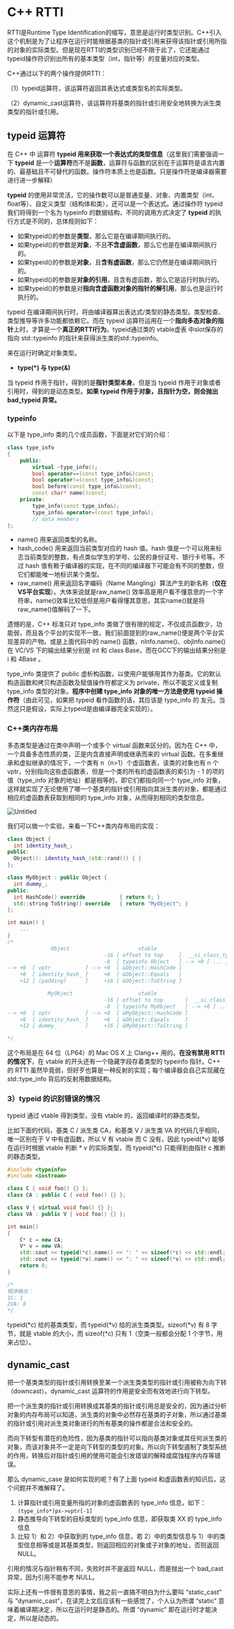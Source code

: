 # C++ RTTI

RTTI是Runtime Type Identification的缩写，意思是运行时类型识别。C++引入这个机制是为了让程序在运行时能根据基类的指针或引用来获得该指针或引用所指的对象的实际类型。但是现在RTTI的类型识别已经不限于此了，它还能通过typeid操作符识别出所有的基本类型（int，指针等）的变量对应的类型。

C++通过以下的两个操作提供RTTI：

（1）typeid运算符，该运算符返回其表达式或类型名的实际类型。

（2）dynamic_cast运算符，该运算符将基类的指针或引用安全地转换为派生类类型的指针或引用。

## typeid 运算符

在 C++ 中 运算符 **typeid 用来获取一个表达式的类型信息**（这里我们需要强调一下 **typeid** 是一个**运算符**而不是**函数**，运算符与函数的区别在于运算符是语言内置的、最基础且不可替代的函数。操作符本质上也是函数。只是操作符是编译器需要进行进一步解释）

**typeid** 的使用非常灵活，它的操作数可以是普通变量、对象、内置类型（int、float等）、自定义类型（结构体和类），还可以是一个表达式。通过操作符 typeid 我们将得到一个名为 typeinfo 的数据结构，不同的调用方式决定了 **typeid** 的执行方式是不同的，总体规则如下：

- 如果typeid()的参数是**类型**，那么它是在编译期间执行的。
- 如果typeid()的参数是**对象**，不且**不含虚函数**，那么它也是在编译期间执行的。
- 如果typeid()的参数是**对象**，且**含有虚函数**，那么它仍然是在编译期间执行的。
- 如果typeid()的参数是**对象的引用**，且含有虚函数，那么它是运行时执行的。
- 如果typeid()的参数是对**指向含虚函数对象的指针的解引用**，那么也是运行时执行的。

typeid 在编译期间执行时，将由编译器算出表达式/类型的静态类型。类型检查、类型推导等许多功能都依赖它。而在 typeid 运算符运用在一个**指向多态对象的指针**上时，才算是一个**真正的RTTI行为**。typeid通过类的 vtable虚表 中slot保存的指向 std::typeinfo 的指针来获得派生类的std::typeinfo。

来在运行时确定对象类型。

- **type(*) 与 type(&)**

当 typeid 作用于指针，得到的是**指针类型本身**。但是当 typeid 作用于对象或者引用时，得到的是动态类型。**如果 typeid 作用于对象，且指针为空，则会抛出 bad_typeid 异常。**

### **typeinfo**

以下是 type_info 类的几个成员函数，下面是对它们的介绍：

```cpp
class type_info
{
    public:
        virtual ~type_info();
        bool operator==(const type_info&)const;
        bool operator!=(const type_info&)const;
        bool before(const type_info&)const;
        const char* name()const;
    private:
        type_info(const type_info&);
        type_info& operator=(const type_info&);
        // data members
};
```

- name() 用来返回类型的名称。
- hash_code() 用来返回当前类型对应的 hash 值。hash 值是一个可以用来标志当前类型的整数，有点类似学生的学号、公民的身份证号、银行卡号等。不过 hash 值有赖于编译器的实现，在不同的编译器下可能会有不同的整数，但它们都能唯一地标识某个类型。
- raw_name() 用来返回名字编码（Name Mangling）算法产生的新名称（**仅在VS平台实现**）。大体来说就是raw_name() 效率高是用户看不懂意思的一个字符串，name()效率比较低但是用户看得懂其意思，其实name()就是将raw_name()值解码了一下。

遗憾的是，C++ 标准只对 type_info 类做了很有限的规定，不仅成员函数少，功能弱，而且各个平台的实现不一致，我们前面提到的raw_name()便是两个平台实现差异的产物。或是上面代码中的 name() 函数，nInfo.name()、objInfo.name()在 VC/VS 下的输出结果分别是 int 和 class Base，而在GCC下的输出结果分别是 i 和 4Base 。

type_info 类提供了 public 虚析构函数，以使用户能够用其作为基类。它的默认构造函数和拷贝构造函数及赋值操作符都定义为 private，所以不能定义或复制 type_info 类型的对象。**程序中创建 type_info 对象的唯一方法是使用 typeid 操作符**（由此可见，如果把 typeid 看作函数的话，其应该是 type_info 的 友元。当然这只是假设，实际上typeid是由编译器完全实现的）。

### C++类内存布局

多态类型是通过在类中声明一个或多个 virtual 函数来区分的。因为在 C++ 中，一个具备多态性质的类，正是内含直接声明或继承而来的 virtual 函数。在多重继承和虚拟继承的情况下，一个类有 n（n>1）个虚函数表，该类的对象也有 n 个 vptr，分别指向这些虚函数表，但是一个类的所有的虚函数表的索引为 - 1 的项的值（type_info 对象的地址）都是相等的，即它们都指向同一个 type_info 对象，这样就实现了无论使用了哪一个基类的指针或引用指向其派生类的对象，都能通过相应的虚函数表获取到相同的 type_info 对象，从而得到相同的类型信息。

![Untitled](C++%20RTTI%20543a57e036df479583b047ee5e4334b3/Untitled.png)

我们可以做一个实验，来看一下C++类内存布局的实现：

```cpp
class Object {
  int identity_hash_;
public:
  Object(): identity_hash_(std::rand()) { }
};

class MyObject : public Object {
  int dummy_;
public:
  int HashCode() override           { return 0; }
  std::string ToString() override   { return "MyObject"; }
};

int main() {
	...
}
/*
              Object                      vtable
                               -16 [ offset to top     ]  __si_class_type_info
                               -8  [ typeinfo Object   ] --> +0 [ ... ]
--> +0  [ vptr           ] --> +0  [ &Object::HashCode ]
    +8  [ identity_hash_ ]     +8  [ &Object::Equals   ]
    +12 [ (padding)      ]     +16 [ &Object::ToString ]

             MyObject                     vtable
                               -16 [ offset to top       ]  __si_class_type_info
                               -8  [ typeinfo MyObject   ] --> +0 [ ... ]
--> +0  [ vptr           ] --> +0  [ &MyObject::HashCode ]
    +8  [ identity_hash_ ]     +8  [ &Object::Equals     ]
    +12 [ dummy_         ]     +16 [ &MyObject::ToString ]

*/
```

这个布局是在 64 位（LP64）的 Mac OS X 上 Clang++ 用的。**在没有禁用 RTTI 的情况下**，在 vtable 的开头还有一个隐藏字段存着类型的 typeinfo 指针。C++ 的 RTTI 虽然毕竟弱，但好歹也算是一种反射的实现；每个编译器会自己实现藏在 std::type_info 背后的反射用数据结构。

### 3）typeid 的识别错误的情况

typeid 通过 vtable 得到类型，没有 vtable 的，返回编译时的静态类型。

比如下面的代码，基类 C / 派生类 CA，和基类 V / 派生类 VA 的代码几乎相同，唯一区别在于 V 中有虚函数，所以 V 有 vtable 而 C 没有，因此 typeid(*v) 能够在运行时根据 vtable 判断 * v 的实际类型，而 typeid(*c) 只能得到由指针 c 推断的静态类型。

```cpp
#include <typeinfo>                                                                                         
#include <iostream>

class C { void foo() {} };
class CA : public C { void foo() {} };

class V { virtual void foo() {} };
class VA : public V { void foo() {} };

int main()
{
    C* c = new CA; 
    V* v = new VA; 
    std::cout << typeid(*c).name() << ": " << sizeof(*c) << std::endl;
    std::cout << typeid(*v).name() << ": " << sizeof(*v) << std::endl;
    return 0;
}

/*
程序输出：
1C: 1
2VA: 8
*/
```

typeid(*c) 给的基类类型，而 typeid(*v) 给的派生类类型。sizeof(*v) 有 8 字节，就是 vtable 的大小，而 sizeof(*c) 只有 1（空类一般都会分配 1 个字节，用来占位）。

## dynamic_cast

把一个基类类型的指针或引用转换至某一个派生类类型的指针或引用被称为向下转（downcast）。dynamic_cast 运算符的作用是安全而有效地进行向下转型。

把一个派生类的指针或引用转换成其基类的指针或引用总是安全的，因为通过分析对象的内存布局可以知道，派生类的对象中必然存在基类的子对象，所以通过基类的指针或引用对派生类对象进行的所有基类的操作都是合法和安全的。

而向下转型有潜在的危险性，因为基类的指针可以指向基类对象或其任何派生类的对象，而该对象并不一定是向下转型的类型的对象。所以向下转型遏制了类型系统的作用，转换后对指针或引用的使用可能会引发错误的解释或腐蚀程序内存等错误。

那么 dynamic_case 是如何实现的呢？有了上面 typeid 和虚函数表的知识后，这个问题并不难解释了。

1. 计算指针或引用变量所指的对象的虚函数表的 type_info 信息，如下：`(type_info*)px->vptr[-1]`
2. 静态推导向下转型的目标类型的 type_info 信息，即获取类 XX 的 type_info 信息
3. 比较 1）和 2）中获取到的 type_info 信息，若 2）中的类型信息与 1）中的类型信息相等或是其基类类型，则返回相应的对象或子对象的地址，否则返回 NULL。

引用的情况与指针稍有不同，失败时并不是返回 NULL，而是抛出一个 bad_cast 异常，因为引用不能参考 NULL。

实际上还有一件很有意思的事情，我之前一直搞不明白为什么要叫 “static_cast” 与 “dynamic_cast”，在读完上文后应该有一些感觉了，个人认为所谓 “static” 意味着编译期决定，所以在运行时是静态的。所谓 “dynamic” 即在运行时才能决定，所以是动态的。
